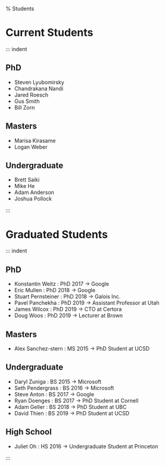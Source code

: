 % Students

# Current Students

::: indent

## PhD

  - Steven Lyubomirsky
  - Chandrakana Nandi
  - Jared Roesch
  - Gus Smith
  - Bill Zorn

## Masters

  - Marisa Kirasame
  - Logan Weber

## Undergraduate

  - Brett Saiki
  - Mike He
  - Adam Anderson
  - Joshua Pollock

:::

# Graduated Students

::: indent

## PhD

  - Konstantin Weitz : PhD 2017 &rarr; Google
  - Eric Mullen : PhD 2018 &rarr; Google
  - Stuart Pernsteiner : PhD 2018 &rarr; Galois Inc.
  - Pavel Panchekha : PhD 2019 &rarr; Assistant Professor at Utah
  - James Wilcox : PhD 2019 &rarr; CTO at Certora
  - Doug Woos : PhD 2019 &rarr; Lecturer at Brown

## Masters

  - Alex Sanchez-stern : MS 2015 &rarr; PhD Student at UCSD

## Undergraduate

  - Daryl Zuniga : BS 2015 &rarr; Microsoft
  - Seth Pendergrass : BS 2016 &rarr; Microsoft
  - Steve Anton : BS 2017 &rarr; Google
  - Ryan Doenges : BS 2017 &rarr; PhD Student at Cornell
  - Adam Geller : BS 2018 &rarr; PhD Student at UBC
  - David Thien : BS 2019 &rarr; PhD Student at UCSD

## High School

  - Juliet Oh : HS 2016 &rarr; Undergraduate Student at Princeton

:::
